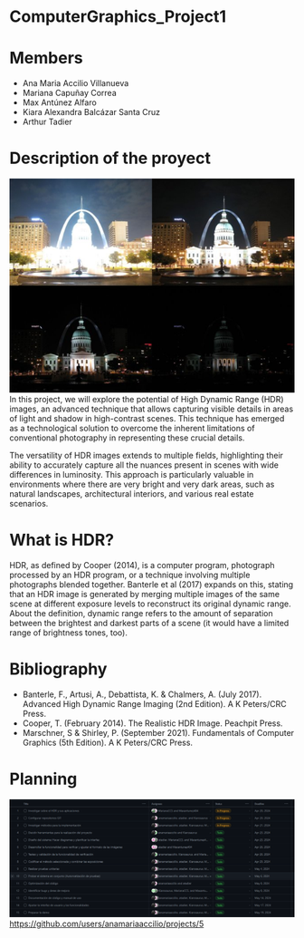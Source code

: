 # ComputerGraphics_Project1

# Members
- Ana Maria Accilio Villanueva
- Mariana Capuñay Correa
- Max Antúnez Alfaro
- Kiara Alexandra Balcázar Santa Cruz
- Arthur Tadier


# Description of the proyect
![HDR](example_HDR.jpg)
In this project, we will explore the potential of High Dynamic Range (HDR) images, an advanced technique that allows capturing visible details in areas of light and shadow in high-contrast scenes. This technique has emerged as a technological solution to overcome the inherent limitations of conventional photography in representing these crucial details.

The versatility of HDR images extends to multiple fields, highlighting their ability to accurately capture all the nuances present in scenes with wide differences in luminosity. This approach is particularly valuable in environments where there are very bright and very dark areas, such as natural landscapes, architectural interiors, and various real estate scenarios.

# What is HDR?

HDR, as defined by Cooper (2014), is a computer program, photograph processed by an HDR program, or a technique involving multiple photographs blended together. Banterle et al (2017) expands on this, stating that an HDR image is generated by merging multiple images of the same scene at different exposure levels to reconstruct its original dynamic range.
About the definition, dynamic range refers to the amount of separation between the brightest and darkest parts of a scene (it would have a limited range of brightness tones, too).


# Bibliography
- Banterle, F., Artusi, A., Debattista, K. & Chalmers, A. (July 2017). Advanced High Dynamic Range Imaging (2nd Edition). A K Peters/CRC Press.
- Cooper, T. (February 2014). The Realistic HDR Image. Peachpit Press.
- Marschner, S & Shirley, P. (September 2021). Fundamentals of Computer Graphics (5th Edition). A K Peters/CRC Press.

# Planning
![Planning](planning.png)
https://github.com/users/anamariaaccilio/projects/5
